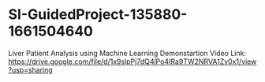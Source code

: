 # SI-GuidedProject-135880-1661504640
Liver Patient Analysis using Machine Learning
Demonstartion Video Link: https://drive.google.com/file/d/1x9slpPj7dQ4lPo4IRa9TW2NRVA1Zv0x1/view?usp=sharing
